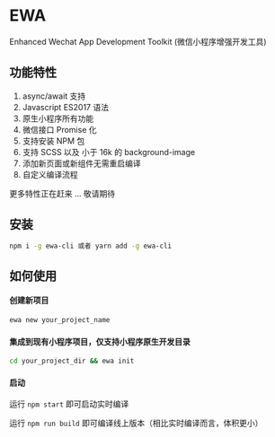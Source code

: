 EWA
===

Enhanced Wechat App Development Toolkit (微信小程序增强开发工具)

## 功能特性

1. async/await 支持
2. Javascript ES2017 语法
3. 原生小程序所有功能
4. 微信接口 Promise 化
5. 支持安装 NPM 包
6. 支持 SCSS 以及 小于 16k 的 background-image
7. 添加新页面或新组件无需重启编译
8. 自定义编译流程

更多特性正在赶来 ... 敬请期待

## 安装

```bash
npm i -g ewa-cli 或者 yarn add -g ewa-cli
```

## 如何使用

#### 创建新项目

```bash
ewa new your_project_name
```

#### 集成到现有小程序项目，仅支持小程序原生开发目录

```bash
cd your_project_dir && ewa init
```

#### 启动

运行 `npm start` 即可启动实时编译

运行 `npm run build` 即可编译线上版本（相比实时编译而言，体积更小）
